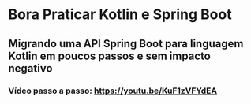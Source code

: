 # Bora Praticar Kotlin e Spring Boot

## Migrando uma API Spring Boot para linguagem Kotlin em poucos passos e sem impacto negativo
### Vídeo passo a passo: https://youtu.be/KuF1zVFYdEA
